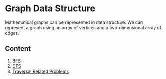 # Graph Data Structure

Mathematical graphs can be represented in data structure. We can represent a graph using an array of vertices and a two-dimensional array of edges.

## Content

1. [BFS](./notes/BFS.md)
2. [DFS](./notes/DFS.md)
3. [Traversal Related Problems](./Travaersal)